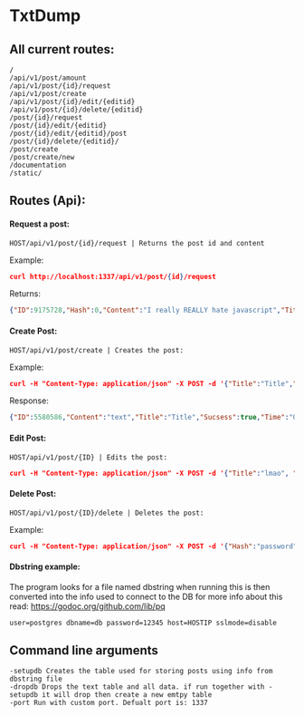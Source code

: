 # TxtDump
## All current routes:
```
/
/api/v1/post/amount
/api/v1/post/{id}/request
/api/v1/post/create
/api/v1/post/{id}/edit/{editid}
/api/v1/post/{id}/delete/{editid}
/post/{id}/request
/post/{id}/edit/{editid}
/post/{id}/edit/{editid}/post
/post/{id}/delete/{editid}/
/post/create
/post/create/new
/documentation
/static/
```
## Routes (Api):
#### Request a post:
```
HOST/api/v1/post/{id}/request | Returns the post id and content 
```
Example:
```json
curl http://localhost:1337/api/v1/post/{id}/request
```
Returns:
```json
{"ID":9175728,"Hash":0,"Content":"I really REALLY hate javascript","Title":"Dette e ein title","Sucsess":true,"Time":"2017-12-27T00:00:00Z"}
```
#### Create Post:
```
HOST/api/v1/post/create | Creates the post:
```
Example:
```json
curl -H "Content-Type: application/json" -X POST -d '{"Title":"Title","Content":"text","Hash":"password"}' http://localhost:1337/api/v1/post/create
```
Response:
```json
{"ID":5580586,"Content":"text","Title":"Title","Sucsess":true,"Time":"0001-01-01T00:00:00Z"}
```
#### Edit Post:
```
HOST/api/v1/post/{ID} | Edits the post:
```
```json
curl -H "Content-Type: application/json" -X POST -d '{"Title":"lmao", "Content":"tyest","Hash":"password"}' http://localhost:1337/api/v1/post/4750794/edit
```
#### Delete Post:
```
HOST/api/v1/post/{ID}/delete | Deletes the post:
```
Example:
```json
curl -H "Content-Type: application/json" -X POST -d '{"Hash":"password"}' http://localhost:1337/api/v1/post/4750794/delete
```
#### Dbstring example:
The program looks for a file named dbstring when running this is then converted into the info used to connect to the DB for more info about this read: https://godoc.org/github.com/lib/pq
```
user=postgres dbname=db password=12345 host=HOSTIP sslmode=disable
```
## Command line arguments
```
-setupdb Creates the table used for storing posts using info from dbstring file
-dropdb Drops the text table and all data. if run together with -setupdb it will drop then create a new emtpy table
-port Run with custom port. Defualt port is: 1337
```